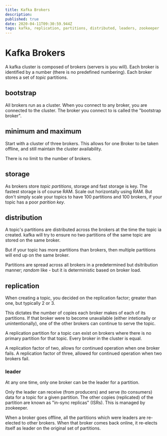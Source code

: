 ```yaml
---
title: Kafka Brokers
description: 
published: true
date: 2020-04-11T09:30:59.944Z
tags: kafka, replication, partitions, distributed, leaders, zookeeper
---
```


# Kafka Brokers
A kafka cluster is composed of brokers (servers is you will). Each broker is identified by a number (there is no predefined numbering). Each broker stores a set of _topic_ partitions.

## bootstrap
All brokers run as a cluster. When you connect to any broker, you are connected to the cluster. The broker you connect to is called the "bootstrap broker".

## minimum and maximum
Start with a cluster of three brokers. This allows for one Broker to be taken offline, and still maintain the cluster availability.

There is no limit to the number of brokers.

## storage
As brokers store _topic partitions_, storage and fast storage is key. The fastest storage is of course RAM. Scale out horizontally using RAM. But don't simply scale your topics to have 100 partitions and 100 brokers, if your topic has a poor _parition key_. 

## distribution
A topic's partitions are distributed across the brokers at the time the topic ia created. kafka will try to ensure no two partitions of the same topic are stored on the same broker.

But if your topic has more partitions than brokers, then multiple partitions will end up on the same broker.

Partitions are spread across all brokers in a predetermined but dsitribution manner; _random_ like - but it is deterministic based on broker load.

## replication
When creating a topic, you decided on the replication factor; greater than one, but typically 2 or 3.

This dictates the number of copies each broker makes of each of its partitions. If that broker were to become unavailable (either intetionally or unintentionally), one of the other brokers can continue to serve the topic.

A replication partition for a topic can exist on brokers where there is no primary partition for that topic. Every broker in the cluster is equal.

A replication factor of two, allows for continued operation when one broker fails. A replication factor of three, allowed for continued operation when two brokers fail.

### leader
At any one time, only one broker can be the leader for a partition.

Only the leader can receive (from producers) and serve (to consumers) data for a topic for a given partition. The other copies (replicated) of  the partition are known as "in-sync replicas" (ISRs). This is managed by zookeeper.

When a broker goes offline, all the partitions which were leaders are re-elected to other brokers. When that broker comes back online, it re-elects itself as leader on the original set of partitions.